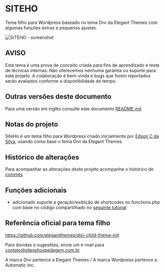 # SITEHO
Tema filho para Wordpress baseado no tema Divi da Elegant Themes com algumas funções extras e pequenos ajustes.

![SITEHO - screenshot](screenshoot.png)

## AVISO
Este tema é uma prova de conceito criada para fins de aprendizado e teste de técnicas internas.
Não oferecemos nenhuma garantia ou suporte para este projeto.
A colaboração é bem-vinda e bugs que forem reportados serão avaliados conforme a disponibilidade de tempo.

## Outras versões deste documento
Para uma versão em inglês consulte este documento [README.md](https://github.com/eddiecsilva/siteho/blob/master/README.md)

## Notas do projeto
SiteHo é um tema filho para Wordpress criado inicialmente por [Edson C da Silva](https://www.linkedin.com/in/edson-conceicao-da-silva/), usando como base o tema Divi da Elegant Themes.


## Histórico de alterações
Para acompanhar as alterações deste projeto acompanhe o histórico de [commits](https://github.com/eddiecsilva/siteho/commits/)


## Funções adicionais
- adicionado suporte a geração/exibição de shortcodes no functions.php com base no código compartilhado no [seguinte tutorial](https://almostinevitable.com/divi-tutorial-every-layout-shortcode/)


## Referência oficial para tema filho
https://github.com/elegantthemes/divi-child-theme-init

Para dúvidas e sugestões, envie um e-mail para <contato@sitesehospedagem.com.br>

A marca Divi pertence a Elegant Themes / A marca Wordpress pertence a Automatic Inc.